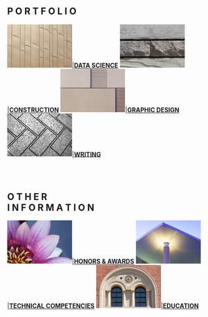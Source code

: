 <link rel="icon" href="/favicon.ico" type="image/x-icon" />

## P O R T F O L I O

[<img src="images/Picture2.png?raw=true" width="150"/>](https://annacjacobson.github.io/data_science/index)|[**DATA SCIENCE**](https://annacjacobson.github.io/data_science/index)
[<img src="images/Picture3.png?raw=true" width="150"/>](https://annacjacobson.github.io/construction/index)|[**CONSTRUCTION**](https://annacjacobson.github.io/construction/index)
[<img src="images/Picture4.png?raw=true" width="150"/>](https://annacjacobson.github.io/design)|[**GRAPHIC DESIGN**](https://annacjacobson.github.io/design)
[<img src="images/Picture11.png?raw=true" width="150"/>](https://annacjacobson.github.io/writing)|[**WRITING**](https://annacjacobson.github.io/writing)

<br><br/>

## O T H E R <br> I N F O R M A T I O N

[<img src="images/Picture8.png?raw=true" width="150"/>](https://annacjacobson.github.io/honors_awards)|[**HONORS & AWARDS**](https://annacjacobson.github.io/honors_awards)
[<img src="images/Picture5.png?raw=true" width="150"/>](https://annacjacobson.github.io/tech)|[**TECHNICAL COMPETENCIES**](https://annacjacobson.github.io/tech)
[<img src="images/Picture1.png?raw=true" width="150"/>](https://annacjacobson.github.io/education)|[**EDUCATION**](https://annacjacobson.github.io/education)


